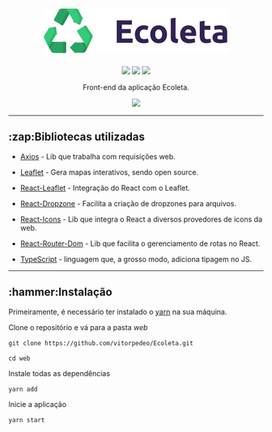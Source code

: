 <h1 align="center" > 
<img src="https://raw.githubusercontent.com/vitorpedeo/Ecoleta/7331a3b21f3b32e0dd6a098406ba73ca5f59e823/web/src/assets/logo.svg"/> 
</h1>

<p align="center" > 
<img src="https://img.shields.io/github/languages/count/vitorpedeo/Ecoleta" /> 
<img src="https://img.shields.io/github/repo-size/vitorpedeo/Ecoleta" /> 
<img src="https://img.shields.io/github/stars/vitorpedeo/Ecoleta?style=social" /> 
</p>

<p align="center" >
Front-end da aplicação Ecoleta.
</p>

<p align="center" >
<img src="https://i.imgur.com/6CgnlCv.png" />
</p>

---

<h2>:zap:Bibliotecas utilizadas</h2>

- [Axios](https://www.npmjs.com/package/axios) - Lib que trabalha com requisições web.

- [Leaflet](https://www.npmjs.com/package/leaflet) - Gera mapas interativos, sendo open source.

- [React-Leaflet](https://www.npmjs.com/package/react-leaflet) - Integração do React com o Leaflet.

- [React-Dropzone](https://www.npmjs.com/package/react-dropzone) - Facilita a criação de dropzones para arquivos.

- [React-Icons](https://www.npmjs.com/package/react-icons) - Lib que integra o React a diversos provedores de icons da web.

- [React-Router-Dom](https://www.npmjs.com/package/react-router-dom) - Lib que facilita o gerenciamento de rotas no React.

- [TypeScript](https://www.npmjs.com/package/typescript) - linguagem que, a grosso modo, adiciona tipagem no JS.

---

<h2>:hammer:Instalação</h2>

Primeiramente, é necessário ter instalado o [yarn](https://yarnpkg.com/) na sua máquina.

Clone o repositório e vá para a pasta _web_

```shell
git clone https://github.com/vitorpedeo/Ecoleta.git
```

```shell
cd web
```

Instale todas as dependências

```shell
yarn add
```

Inicie a aplicação

```shell
yarn start
```
